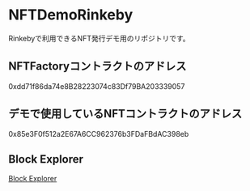 # NFTDemoRinkeby
Rinkebyで利用できるNFT発行デモ用のリポジトリです。

## NFTFactoryコントラクトのアドレス
  0xdd71f86da74e8B28223074c83Df79BA203339057
  
## デモで使用しているNFTコントラクトのアドレス
  0x85e3F0f512a2E67A6CC962376b3FDaFBdAC398eb
  
## Block Explorer
   <a href="https://www.rinkeby.io/#explorer">Block Explorer</a>
